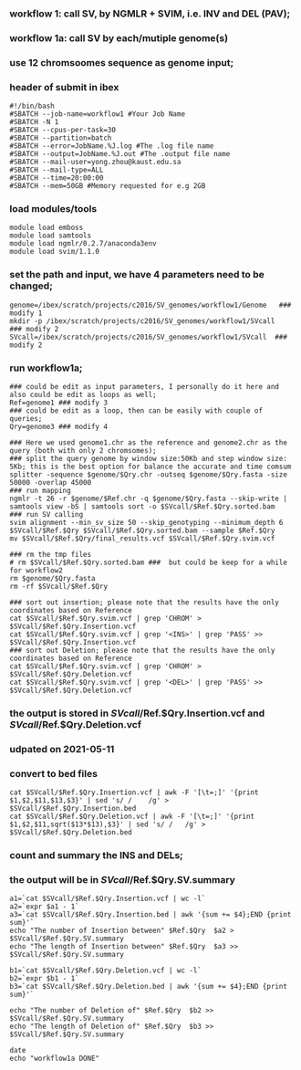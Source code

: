 ### workflow 1: call SV, by NGMLR + SVIM, i.e. INV and DEL (PAV);
### workflow 1a: call SV by each/mutiple genome(s)
### use 12 chromsoomes sequence as genome input;


### header of submit in ibex
```
#!/bin/bash
#SBATCH --job-name=workflow1 #Your Job Name
#SBATCH -N 1
#SBATCH --cpus-per-task=30
#SBATCH --partition=batch
#SBATCH --error=JobName.%J.log #The .log file name
#SBATCH --output=JobName.%J.out #The .output file name
#SBATCH --mail-user=yong.zhou@kaust.edu.sa
#SBATCH --mail-type=ALL
#SBATCH --time=20:00:00
#SBATCH --mem=50GB #Memory requested for e.g 2GB
```


### load modules/tools
```
module load emboss
module load samtools
module load ngmlr/0.2.7/anaconda3env
module load svim/1.1.0
```

### set the path and input, we have 4 parameters need to be changed;
```
genome=/ibex/scratch/projects/c2016/SV_genomes/workflow1/Genome   ### modify 1
mkdir -p /ibex/scratch/projects/c2016/SV_genomes/workflow1/SVcall   ### modify 2
SVcall=/ibex/scratch/projects/c2016/SV_genomes/workflow1/SVcall  ### modify 2
```
### run workflow1a;
```
### could be edit as input parameters, I personally do it here and also could be edit as loops as well;
Ref=genome1 ### modify 3 
### could be edit as a loop, then can be easily with couple of queries;
Qry=genome3 ### modify 4
```


```
### Here we used genome1.chr as the reference and genome2.chr as the query (both with only 2 chromsomes);
### split the query genome by window size:50Kb and step window size: 5Kb; this is the best option for balance the accurate and time comsum
splitter -sequence $genome/$Qry.chr -outseq $genome/$Qry.fasta -size 50000 -overlap 45000 
### run mapping 
ngmlr -t 26 -r $genome/$Ref.chr -q $genome/$Qry.fasta --skip-write | samtools view -bS | samtools sort -o $SVcall/$Ref.$Qry.sorted.bam
### run SV calling
svim alignment --min_sv_size 50 --skip_genotyping --minimum_depth 6 $SVcall/$Ref.$Qry $SVcall/$Ref.$Qry.sorted.bam --sample $Ref.$Qry
mv $SVcall/$Ref.$Qry/final_results.vcf $SVcall/$Ref.$Qry.svim.vcf

### rm the tmp files 
# rm $SVcall/$Ref.$Qry.sorted.bam ###  but could be keep for a while for workflow2
rm $genome/$Qry.fasta
rm -rf $SVcall/$Ref.$Qry

### sort out insertion; please note that the results have the only coordinates based on Reference
cat $SVcall/$Ref.$Qry.svim.vcf | grep 'CHROM' > $SVcall/$Ref.$Qry.Insertion.vcf
cat $SVcall/$Ref.$Qry.svim.vcf | grep '<INS>' | grep 'PASS' >> $SVcall/$Ref.$Qry.Insertion.vcf
### sort out Deletion; please note that the results have the only coordinates based on Reference
cat $SVcall/$Ref.$Qry.svim.vcf | grep 'CHROM' > $SVcall/$Ref.$Qry.Deletion.vcf
cat $SVcall/$Ref.$Qry.svim.vcf | grep '<DEL>' | grep 'PASS' >> $SVcall/$Ref.$Qry.Deletion.vcf
```
### the output is stored in $SVcall/$Ref.$Qry.Insertion.vcf and $SVcall/$Ref.$Qry.Deletion.vcf


### udpated on 2021-05-11
### convert to bed files
```
cat $SVcall/$Ref.$Qry.Insertion.vcf | awk -F '[\t=;]' '{print $1,$2,$11,$13,$3}' | sed 's/ /    /g' > $SVcall/$Ref.$Qry.Insertion.bed
cat $SVcall/$Ref.$Qry.Deletion.vcf | awk -F '[\t=;]' '{print $1,$2,$11,sqrt($13*$13),$3}' | sed 's/ /   /g' > $SVcall/$Ref.$Qry.Deletion.bed
```

### count and summary the INS and DELs; 
### the output will be in $SVcall/$Ref.$Qry.SV.summary
```
a1=`cat $SVcall/$Ref.$Qry.Insertion.vcf | wc -l`
a2=`expr $a1 - 1`
a3=`cat $SVcall/$Ref.$Qry.Insertion.bed | awk '{sum += $4};END {print sum}'`
echo "The number of Insertion between" $Ref.$Qry  $a2 > $SVcall/$Ref.$Qry.SV.summary
echo "The length of Insertion between" $Ref.$Qry  $a3 >> $SVcall/$Ref.$Qry.SV.summary

b1=`cat $SVcall/$Ref.$Qry.Deletion.vcf | wc -l`
b2=`expr $b1 - 1`
b3=`cat $SVcall/$Ref.$Qry.Deletion.bed | awk '{sum += $4};END {print sum}'`

echo "The number of Deletion of" $Ref.$Qry  $b2 >> $SVcall/$Ref.$Qry.SV.summary
echo "The length of Deletion of" $Ref.$Qry  $b3 >> $SVcall/$Ref.$Qry.SV.summary
```


```
date
echo "workflow1a DONE"
```



